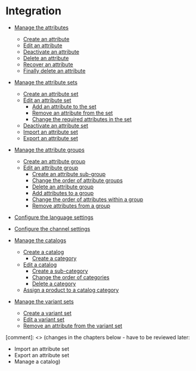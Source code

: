 # Integration

- [Manage the attributes](01_ManageAttributes.md)
  - [Create an attribute](01_ManageAttributes.md#create-an-attribute)
  - [Edit an attribute](01_ManageAttributes.md#edit-an-attribute)
  - [Deactivate an attribute](01_ManageAttributes.md#deactivate-an-attribute)
  - [Delete an attribute](01_ManageAttributes.md#delete-an-attribute)
  - [Recover an attribute](01_ManageAttributes.md#recover-an-attribute)
  - [Finally delete an attribute](01_ManageAttributes.md#finally-delete-an-attribute)

- [Manage the attribute sets](02_ManageAttributeSets.md)  
  - [Create an attribute set](02_ManageAttributeSets.md#create-an-attribute-set)
  - [Edit an attribute set](02_ManageAttributeSets.md#edit-an-attribute-set)
    - [Add an attribute to the set](02_ManageAttributeSets.md#add-an-attribute-to-the-set)
    - [Remove an attribute from the set](02_ManageAttributeSets.md#remove-an-attribute-from-the-set)
    - [Change the required attributes in the set](02_ManageAttributeSets.md#change-the-required-attributes-in-the-set)
  - [Deactivate an attribute set](02_ManageAttributeSets.md#deactivate-an-attribute-set)
  - [Import an attribute set](02_ManageAttributeSets.md#import-an-attribute-set)
  - [Export an attribute set](02_ManageAttributeSets.md#export-an-attribute-set)


- [Manage the attribute groups](03_ManageGroups.md)
  - [Create an attribute group](03_ManageGroups.md#create-an-attribute-group)
  - [Edit an attribute group](03_ManageGroups.md#edit-an-attribute-group)
    - [Create an attribute sub-group](03_ManageGroups.md#create-an-attribute-sub-group)
    - [Change the order of attribute groups](03_ManageGroups.md#change-the-order-of-attribute-groups)
    - [Delete an attribute group](03_ManageGroups.md#delete-an-attribute-group)
    - [Add attributes to a group](03_ManageGroups.md#add-attributes-to-a-group)
    - [Change the order of attributes within a group](03_ManageGroups.md#change-the-order-of-attributes-within-a-group)
    - [Remove attributes from a group](03_ManageGroups.md#remove-attributes-from-a-group)


- [Configure the language settings](04_ConfigureLanguages.md)

- [Configure the channel settings](05_ConfigureChannels.md)


- [Manage the catalogs](06_ManageCatalogs.md)
  - [Create a catalog](06_ManageCatalogs.md#create-a-catalog)
    - [Create a category](06_ManageCatalogs.md#create-a-category)
  - [Edit a catalog](06_ManageCatalogs.md#edit-a-catalog)
    - [Create a sub-category](06_ManageCatalogs.md#create-a-sub-category)
    - [Change the order of categories](06_ManageCatalogs.md#change-the-order-of-categories)
    - [Delete a category](06_ManageCatalogs.md#delete-a-category)
  - [Assign a product to a catalog category](06_ManageCatalogs.md#assign-a-product-to-a-catalog-category)


- [Manage the variant sets](07_ManageVariantSets.md)
  - [Create a variant set](07_ManageVariantSets.md#create-a-variant-set)
  - [Edit a variant set](07_ManageVariantSets.md#edit-a-variant-set)
  - [Remove an attribute from the variant set](07_ManageVariantSets.md#remove-an-attribute-from-the-variant-set)

[comment]: <> (changes in the chapters below - have to be reviewed later:
  - Import an attribute set
  - Export an attribute set
  - Manage a catalog)
